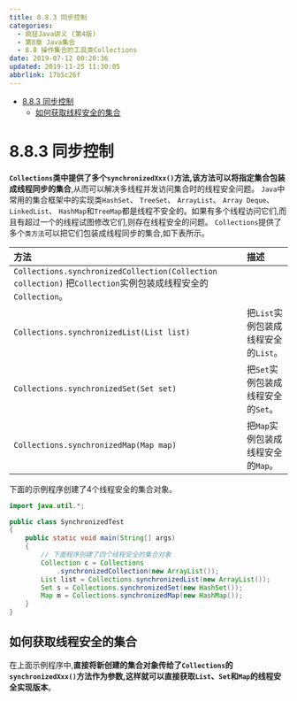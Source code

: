 ```yaml
---
title: 8.8.3 同步控制
categories: 
  - 疯狂Java讲义 (第4版)
  - 第8章 Java集合
  - 8.8 操作集合的工具类Collections
date: 2019-07-12 00:20:36
updated: 2019-11-25 11:30:05
abbrlink: 17b5c26f
---
```

<div id='my_toc'>

- [8.8.3 同步控制](/JavaReadingNotes/17b5c26f/#8-8-3-同步控制)
    - [如何获取线程安全的集合](/JavaReadingNotes/17b5c26f/#如何获取线程安全的集合)

</div>
<!--more-->
<script>if (navigator.platform.toLowerCase() == 'win32'){document.getElementById('my_toc').style.display = 'none';}</script>

<!--end-->
# 8.8.3 同步控制 #
**`Collections`类中提供了多个`synchronizedXxx()`方法,该方法可以将指定集合包装成线程同步的集合**,从而可以解决多线程并发访问集合时的线程安全问题。
`Java`中常用的集合框架中的实现类`HashSet`、 `TreeSet`、 `ArrayList`、 `Array Deque`、 `LinkedList`、 `HashMap`和`TreeMap`都是线程不安全的。如果有多个线程访问它们,而且有超过一个的线程试图修改它们,则存在线程安全的问题。 `Collections`提供了多个`类方法`可以把它们包装成线程同步的集合,如下表所示。

|方法|描述|
|:---|:---|
|`Collections.synchronizedCollection(Collection collection)` 把`Collection`实例包装成线程安全的`Collection`。|
|`Collections.synchronizedList(List list)`|把`List`实例包装成线程安全的`List`。|
|`Collections.synchronizedSet(Set set)`|把`Set`实例包装成线程安全的`Set`。|
|`Collections.synchronizedMap(Map map)`|把`Map`实例包装成线程安全的`Map`。|

下面的示例程序创建了4个线程安全的集合对象。
```java
import java.util.*;

public class SynchronizedTest
{
    public static void main(String[] args)
    {
        // 下面程序创建了四个线程安全的集合对象
        Collection c = Collections
            .synchronizedCollection(new ArrayList());
        List list = Collections.synchronizedList(new ArrayList());
        Set s = Collections.synchronizedSet(new HashSet());
        Map m = Collections.synchronizedMap(new HashMap());
    }
}
```
## 如何获取线程安全的集合 ##
在上面示例程序中,**直接将新创建的集合对象传给了`Collections`的`synchronizedXxx()`方法作为参数,这样就可以直接获取`List`、`Set`和`Map`的线程安全实现版本**。

